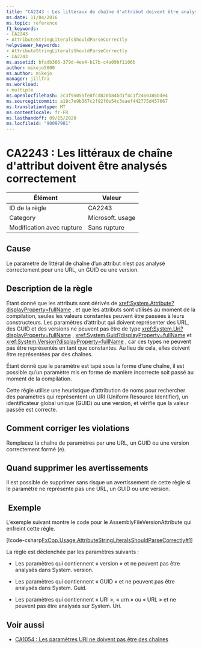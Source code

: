 ```yaml
---
title: "CA2243 : Les littéraux de chaîne d'attribut doivent être analysés correctement"
ms.date: 11/04/2016
ms.topic: reference
f1_keywords:
- CA2243
- AttributeStringLiteralsShouldParseCorrectly
helpviewer_keywords:
- AttributeStringLiteralsShouldParseCorrectly
- CA2243
ms.assetid: bfadb366-379d-4ee4-b17b-c4a09bf1106b
author: mikejo5000
ms.author: mikejo
manager: jillfra
ms.workload:
- multiple
ms.openlocfilehash: 2c3f95055fe8fcd820b84bd1f4c1f2460386bde4
ms.sourcegitcommit: a18c7e9b367c2f92f6e54c3eaef442775d457667
ms.translationtype: MT
ms.contentlocale: fr-FR
ms.lasthandoff: 09/15/2020
ms.locfileid: "90097981"
---
```

# <a name="ca2243-attribute-string-literals-should-parse-correctly"></a>CA2243 : Les littéraux de chaîne d'attribut doivent être analysés correctement

|Élément|Valeur|
|-|-|
|ID de la règle|CA2243|
|Category|Microsoft. usage|
|Modification avec rupture|Sans rupture|

## <a name="cause"></a>Cause
Le paramètre de littéral de chaîne d’un attribut n’est pas analysé correctement pour une URL, un GUID ou une version.

## <a name="rule-description"></a>Description de la règle
Étant donné que les attributs sont dérivés de <xref:System.Attribute?displayProperty=fullName> , et que les attributs sont utilisés au moment de la compilation, seules les valeurs constantes peuvent être passées à leurs constructeurs. Les paramètres d’attribut qui doivent représenter des URL, des GUID et des versions ne peuvent pas être de type <xref:System.Uri?displayProperty=fullName> , <xref:System.Guid?displayProperty=fullName> et <xref:System.Version?displayProperty=fullName> , car ces types ne peuvent pas être représentés en tant que constantes. Au lieu de cela, elles doivent être représentées par des chaînes.

Étant donné que le paramètre est tapé sous la forme d’une chaîne, il est possible qu’un paramètre mis en forme de manière incorrecte soit passé au moment de la compilation.

Cette règle utilise une heuristique d’attribution de noms pour rechercher des paramètres qui représentent un URI (Uniform Resource Identifier), un identificateur global unique (GUID) ou une version, et vérifie que la valeur passée est correcte.

## <a name="how-to-fix-violations"></a>Comment corriger les violations
Remplacez la chaîne de paramètres par une URL, un GUID ou une version correctement formé (e).

## <a name="when-to-suppress-warnings"></a>Quand supprimer les avertissements
Il est possible de supprimer sans risque un avertissement de cette règle si le paramètre ne représente pas une URL, un GUID ou une version.

## <a name="example"></a> Exemple
L’exemple suivant montre le code pour le AssemblyFileVersionAttribute qui enfreint cette règle.

[!code-csharp[FxCop.Usage.AttributeStringLiteralsShouldParseCorrectly#1](../code-quality/codesnippet/CSharp/ca2243-attribute-string-literals-should-parse-correctly_1.cs)]

La règle est déclenchée par les paramètres suivants :

- Les paramètres qui contiennent « version » et ne peuvent pas être analysés dans System. version.

- Les paramètres qui contiennent « GUID » et ne peuvent pas être analysés dans System. Guid.

- Les paramètres qui contiennent « URI », « urn » ou « URL » et ne peuvent pas être analysés sur System. Uri.

## <a name="see-also"></a>Voir aussi

- [CA1054 : Les paramètres URI ne doivent pas être des chaînes](../code-quality/ca1054.md)
